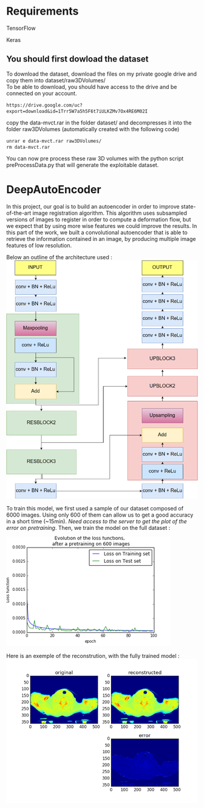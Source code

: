 # Requirements
TensorFlow 

Keras


## You should first dowload the dataset ##
To download the dataset, download the files on my private google drive and copy them into dataset/raw3DVolumes/   
To be able to download, you should have access to the drive and be connected on your account.
```
https://drive.google.com/uc?export=download&id=1Trr5W7a5h5F6t7iULKZMv7Ox4RE6M02I
```
copy the data-mvct.rar in the folder dataset/ and decompresses it into the folder raw3DVolumes (automatically created with the following code)
```
unrar e data-mvct.rar raw3DVolumes/
rm data-mvct.rar
```
You can now pre process these raw 3D volumes with the python script preProcessData.py that will generate the exploitable dataset.






# DeepAutoEncoder

In this project, our goal is to build an autoencoder in order to improve state-of-the-art image registration algorithm. This algorithm uses subsampled versions of images to register in order to compute a deformation flow, but we expect that by using more wise features we could improve the results.
In this part of the work, we built a convolutional autoencoder that is able to retrieve the information contained in an image, by producing multiple image features of low resolution.

Below an outline of the architecture used : 
![](https://github.com/simon555/DeepAutoEncoder/blob/master/trainedModel/ArchitectureDiagram.png)

To train this model, we first used a sample of our dataset composed of 6000 images. Using only 600 of them can allow us to get a good accuracy in a short time (~15min). *Need access to the server to get the plot of the error on pretraining*.
Then, we train the model on the full dataset :

![](https://github.com/simon555/DeepAutoEncoder/blob/master/trainedModel/errorEvolution.png)

Here is an exemple of the reconstrution, with the fully trained model : 
![](https://github.com/simon555/DeepAutoEncoder/blob/master/trainedModel/images/finalResult.png)
